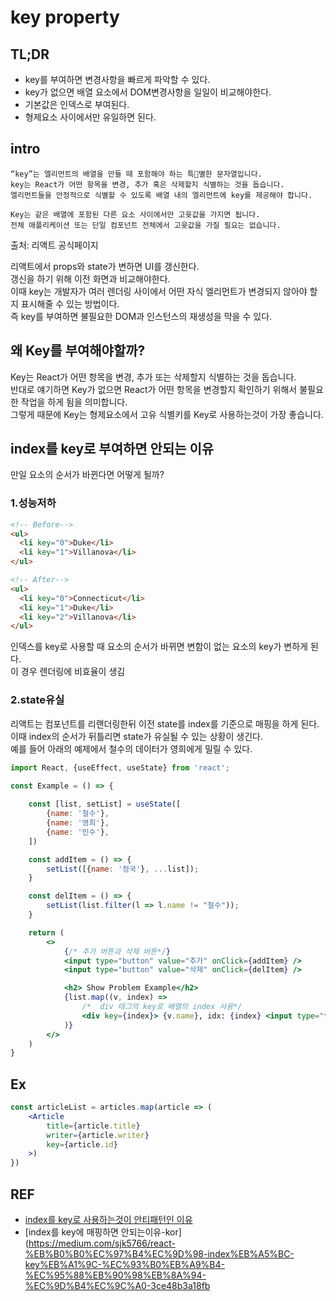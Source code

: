 # key property


## TL;DR
- key를 부여하면 변경사항을 빠르게 파악할 수 있다.
- key가 없으면 배열 요소에서 DOM변경사항을 일일이 비교해야한다. 
- 기본값은 인덱스로 부여된다.
- 형제요소 사이에서만 유일하면 된다.

## intro

    “key”는 엘리먼트의 배열을 만들 때 포함해야 하는 특별한 문자열입니다. 
    key는 React가 어떤 항목을 변경, 추가 혹은 삭제할지 식별하는 것을 돕습니다. 
    엘리먼트들을 안정적으로 식별할 수 있도록 배열 내의 엘리먼트에 key를 제공해야 합니다.

    Key는 같은 배열에 포함된 다른 요소 사이에서만 고윳값을 가지면 됩니다. 
    전체 애플리케이션 또는 단일 컴포넌트 전체에서 고윳값을 가질 필요는 없습니다.
출처: 리액트 공식페이지

리액트에서 props와 state가 변하면 UI를 갱신한다.  
갱신을 하기 위해 이전 화면과 비교해야한다.  
이때 key는 개발자가 여러 렌더링 사이에서 어떤 자식 엘리먼트가 변경되지 않아야 할지 표시해줄 수 있는 방법이다.  
즉 key를 부여하면 불필요한 DOM과 인스턴스의 재생성을 막을 수 있다.



## 왜 Key를 부여해야할까?
Key는 React가 어떤 항목을 변경, 추가 또는 삭제할지 식별하는 것을 돕습니다.  
반대로 얘기하면 Key가 없으면 React가 어떤 항목을 변경할지 확인하기 위해서 불필요한 작업을 하게 됨을 의미합니다.  
그렇게 때문에 Key는 형제요소에서 고유 식별키를 Key로 사용하는것이 가장 좋습니다.  


## index를 key로 부여하면 안되는 이유
만일 요소의 순서가 바뀐다면 어떻게 될까?

### 1.성능저하
```html
<!-- Before-->
<ul>
  <li key="0">Duke</li>
  <li key="1">Villanova</li>
</ul>

<!-- After-->
<ul>
  <li key="0">Connecticut</li>
  <li key="1">Duke</li>
  <li key="2">Villanova</li>
</ul>
```
인덱스를 key로 사용할 때 요소의 순서가 바뀌면 변함이 없는 요소의 key가 변하게 된다.  
이 경우 렌더링에 비효율이 생김

### 2.state유실
리액트는 컴포넌트를 리랜더링한뒤 이전 state를 index를 기준으로 매핑을 하게 된다.  
이때 index의 순서가 뒤틀리면 state가 유실될 수 있는 상황이 생긴다.  
예를 들어 아래의 예제에서 철수의 데이터가 영희에게 밀릴 수 있다.


```jsx
import React, {useEffect, useState} from 'react';

const Example = () => {
    
    const [list, setList] = useState([
        {name: '철수'},
        {name: '영희'},
        {name: '민수'},
    ])

    const addItem = () => {
        setList([{name: '정국'}, ...list]);
    }

    const delItem = () => {
        setList(list.filter(l => l.name != "철수"));
    }

    return (
        <>
            {/* 추가 버튼과 삭제 버튼*/}
            <input type="button" value="추가" onClick={addItem} />
            <input type="button" value="삭제" onClick={delItem} />

            <h2> Show Problem Example</h2>
            {list.map((v, index) => 
                /*  div 태그의 key로 배열의 index 사용*/
                <div key={index}> {v.name}, idx: {index} <input type="text" /> </div> 
            )}
        </>
    )
}

```



## Ex 

```jsx
const articleList = articles.map(article => (
	<Article
		title={article.title}
		writer={article.writer}
		key={article.id}
	>)
})
```



## REF
- [index를 key로 사용하는것이 안티패턴인 이유](https://medium.com/@robinpokorny/index-as-a-key-is-an-anti-pattern-e0349aece318)
- [index를 key에 매핑하면 안되는이유-kor](https://medium.com/sjk5766/react-%EB%B0%B0%EC%97%B4%EC%9D%98-index%EB%A5%BC-key%EB%A1%9C-%EC%93%B0%EB%A9%B4-%EC%95%88%EB%90%98%EB%8A%94-%EC%9D%B4%EC%9C%A0-3ce48b3a18fb